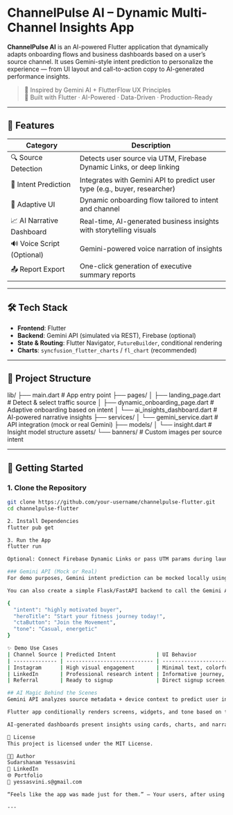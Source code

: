 #  ChannelPulse AI – Dynamic Multi-Channel Insights App

**ChannelPulse AI** is an AI-powered Flutter application that dynamically adapts onboarding flows and business dashboards based on a user’s source channel. It uses Gemini-style intent prediction to personalize the experience — from UI layout and call-to-action copy to AI-generated performance insights.

> 🧠 Inspired by Gemini AI + FlutterFlow UX Principles  
> 📱 Built with Flutter · AI-Powered · Data-Driven · Production-Ready

---

## 📌 Features

| Category               | Description                                                                 |
|------------------------|-----------------------------------------------------------------------------|
| 🔍 Source Detection     | Detects user source via UTM, Firebase Dynamic Links, or deep linking       |
| 🎯 Intent Prediction    | Integrates with Gemini API to predict user type (e.g., buyer, researcher)  |
| 🧩 Adaptive UI          | Dynamic onboarding flow tailored to intent and channel                     |
| 📈 AI Narrative Dashboard | Real-time, AI-generated business insights with storytelling visuals        |
| 🔊 Voice Script (Optional) | Gemini-powered voice narration of insights                              |
| 📤 Report Export        | One-click generation of executive summary reports                          |

---

## 🛠 Tech Stack

- **Frontend**: Flutter
- **Backend**: Gemini API (simulated via REST), Firebase (optional)
- **State & Routing**: Flutter Navigator, `FutureBuilder`, conditional rendering
- **Charts**: `syncfusion_flutter_charts` / `fl_chart` (recommended)

---

## 📂 Project Structure
lib/
├── main.dart # App entry point
├── pages/
│ ├── landing_page.dart # Detect & select traffic source
│ ├── dynamic_onboarding_page.dart # Adaptive onboarding based on intent
│ └── ai_insights_dashboard.dart # AI-powered narrative insights
├── services/
│ └── gemini_service.dart # API integration (mock or real Gemini)
├── models/
│ └── insight.dart # Insight model structure
assets/
└── banners/ # Custom images per source intent


---

## 🚀 Getting Started

### 1. Clone the Repository
```bash
git clone https://github.com/your-username/channelpulse-flutter.git
cd channelpulse-flutter

2. Install Dependencies
flutter pub get

3. Run the App
flutter run

Optional: Connect Firebase Dynamic Links or pass UTM params during launch for real simulation.

### Gemini API (Mock or Real)
For demo purposes, Gemini intent prediction can be mocked locally using gemini_service.dart.

You can also create a simple Flask/FastAPI backend to call the Gemini API and return:

{
  "intent": "highly motivated buyer",
  "heroTitle": "Start your fitness journey today!",
  "ctaButton": "Join the Movement",
  "tone": "Casual, energetic"
}

✨ Demo Use Cases
| Channel Source | Predicted Intent             | UI Behavior                                         |
| -------------- | ---------------------------- | --------------------------------------------------- |
| Instagram      | High visual engagement       | Minimal text, colorful onboarding, energetic CTA    |
| LinkedIn       | Professional research intent | Informative journey, trust-building layout          |
| Referral       | Ready to signup              | Direct signup screen, strong CTA: "Get Started Now" |

## AI Magic Behind the Scenes
Gemini API analyzes source metadata + device context to predict user intent.

Flutter app conditionally renders screens, widgets, and tone based on the returned intent.

AI-generated dashboards present insights using cards, charts, and narration.

📄 License
This project is licensed under the MIT License.

👩‍💻 Author
Sudarshanam Yessasvini
🔗 LinkedIn
🌐 Portfolio
📧 yessasvini.s@gmail.com

“Feels like the app was made just for them.” – Your users, after using ChannelPulse AI.

---


